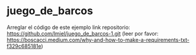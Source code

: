 # juego_de_barcos
Arreglar el código de este ejemplo
link repositorio: https://github.com/lmiel/juego_de_barcos-1.git
(leer por favor: https://boscacci.medium.com/why-and-how-to-make-a-requirements-txt-f329c685181e)

